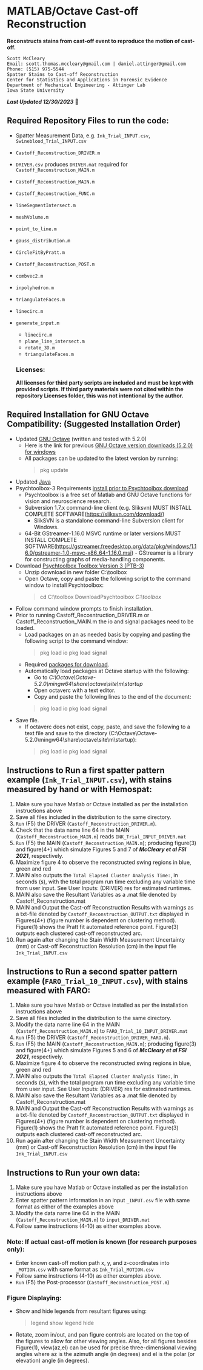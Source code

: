 # MATLAB/Octave Cast-off Reconstruction

  **Reconstructs stains from cast-off event to reproduce the motion of cast-off.**
  
  >>>
    Scott McCleary
    Email: scott.thomas.mccleary@gmail.com | daniel.attinger@gmail.com
    Phone: (515) 975-5544
    Spatter Stains to Cast-off Reconstruction
    Center for Statistics and Applications in Forensic Evidence
    Department of Mechanical Engineering - Attinger Lab
    Iowa State University
  >>>
  
  _**Last Updated 12/30/2023**_ &#127881;

  ## Required Repository Files to run the code:
  
  - Spatter Measurement Data, e.g. `Ink_Trial_INPUT.csv`, `Swineblood_Trial_INPUT.csv`
  - `Castoff_Reconstruction_DRIVER.m`
  - `DRIVER.csv` produces `DRIVER.mat` required for `Castoff_Reconstruction_MAIN.m`
  - `Castoff_Reconstruction_MAIN.m`
  - `Castoff_Reconstruction_FUNC.m`
  - `lineSegmentIntersect.m`
  - `meshVolume.m`
  - `point_to_line.m`
  - `gauss_distribution.m`
  - `CircleFitByPratt.m`
  - `Castoff_Reconstruction_POST.m`
  - `combvec2.m`
  - `inpolyhedron.m` 
  - `triangulateFaces.m` 
  - `linecirc.m`
  - `generate_input.m`
    - `linecirc.m`
    - `plane_line_intersect.m`
    - `rotate_3D.m`
    - `triangulateFaces.m`
    
    ### Licenses:
    
    **All licenses for third party scripts are included and must be kept with provided scripts. If third party materials were not cited within the repository Licenses folder, this was not intentional by the author.**

  ## Required Installation for GNU Octave Compatibility: (Suggested Installation Order)
  
  - Updated [GNU Octave](https://www.gnu.org/software/octave/download.html) (written and tested with 5.2.0)
    - Here is the link for previous [GNU Octave version downloads (5.2.0) for windows](https://mirrors.sarata.com/gnu/octave/windows/)
    - All packages can be updated to the latest version by running:
      > pkg update
  - Updated [Java](https://www.java.com/en/download/win10.jsp)
  - Psychtoolbox-3 Requirements [install prior to Psychtoolbox download](http://psychtoolbox.org/download.html#download-problems)
    - Psychtoolbox is a free set of Matlab and GNU Octave functions for vision and neuroscience research.
    - Subversion 1.7.x command-line client (e.g. Sliksvn) MUST INSTALL COMPLETE SOFTWARE(https://sliksvn.com/download/)
      - SlikSVN is a standalone command-line Subversion client for Windows.
    - 64-Bit GStreamer-1.16.0 MSVC runtime or later versions MUST INSTALL COMPLETE SOFTWARE(https://gstreamer.freedesktop.org/data/pkg/windows/1.16.0/gstreamer-1.0-msvc-x86_64-1.16.0.msi)		 - GStreamer is a library for constructing graphs of media-handling components.
  - Download [Psychtoolbox Toolbox Version 3 (PTB-3)](http://psychtoolbox.org/)
    - Unzip download in new folder C:\toolbox
    - Open Octave, copy and paste the following script to the command window to install Psychtoolbox:
      > cd C:\toolbox
      > DownloadPsychtoolbox _C:\toolbox_
  - Follow command window prompts to finish installation.
  - Prior to running Castoff_Recosntruction_DRIVER.m or Castoff_Reconstruction_MAIN.m the io and signal packages need to be loaded.
    - Load packages on an as needed basis by copying and pasting the following script to the command window:
      > pkg load io
      > pkg load signal
    - Required [packages for download](https://octave.sourceforge.io/packages.php).
    - Automatically load packages at Octave startup with the following:
      - Go to _C:\Octave\Octave-5.2.0\mingw64\share\octave\site\m\startup_
      - Open octaverc with a text editor.
      - Copy and paste the following lines to the end of the document:
      > pkg load io
      > pkg load signal
  - Save file.
    - If octaverc does not exist, copy, paste, and save the following to a text file and save to the directory (C:\Octave\Octave-5.2.0\mingw64\share\octave\site\m\startup):
      > pkg load io
      > pkg load signal

  ## Instructions to Run a first spatter pattern example (`Ink_Trial_INPUT.csv`), with stains measured by hand or with Hemospat:
  
  1. Make sure you have Matlab or Octave installed as per the installation instructions above
  2. Save all files included in the distribution to the same directory.
  3. `Run` (F5) the DRIVER (`Castoff_Reconstruction_DRIVER.m`).
  4. Check that the data name line 64 in the MAIN (`Castoff_Reconstruction_MAIN.m`) reads `INK_Trial_INPUT_DRIVER.mat`
  5. `Run` (F5) the MAIN (`Castoff_Reconstruction_MAIN.m`); producing figure(3) and figure(4+) which simulate Figures 5 and 7 of _**McCleary et al FSI 2021**_, respectively.
  6. Maximize figure 4 to observe the reconstructed swing regions in blue, green and red
  7. MAIN also outputs the `Total Elapsed Cluster Analysis Time:`, in seconds (s), with the total program run time excluding any variable time from user input. See User Inputs: (DRIVER) res for estimated runtimes.
  8. MAIN also save the Resultant Variables as a .mat file denoted by Castoff_Reconstruction.mat
  9. MAIN and Output the Cast-off Reconstruction Results with warnings as a txt-file denoted by `Castoff_Reconstruction_OUTPUT.txt` displayed in Figures(4+) (figure number is dependent on clustering method). Figure(1) shows the Pratt fit automated reference point. Figure(3) outputs each clustered cast-off reconstructed arc.
  10. Run again after changing the Stain Width Measurement Uncertainty (mm) or Cast-off Reconstruction Resolution (cm) in the input file `Ink_Trial_INPUT.csv`
  
  ## Instructions to Run a second spatter pattern example (`FARO_Trial_10_INPUT.csv`), with stains measured with FARO:
  
  1. Make sure you have Matlab or Octave installed as per the installation instructions above
  2. Save all files included in the distribution to the same directory.
  3. Modify the data name line 64 in the MAIN (`Castoff_Reconstruction_MAIN.m`) to `FARO_Trial_10_INPUT_DRIVER.mat`
  4. `Run` (F5) the DRIVER (`Castoff_Reconstruction_DRIVER_FARO.m`).
  5. `Run` (F5) the MAIN (`Castoff_Reconstruction_MAIN.m`); producing figure(3) and figure(4+) which simulate Figures 5 and 6 of _**McCleary et al FSI 2021**_, respectively.
  6. Maximize figure 4 to observe the reconstructed swing regions in blue, green and red
  7. MAIN also outputs the `Total Elapsed Cluster Analysis Time:`, in seconds (s), with the total program run time excluding any variable time from user input. See User Inputs: (DRIVER) res for estimated runtimes.
  8. MAIN also save the Resultant Variables as a .mat file denoted by Castoff_Reconstruction.mat
  9. MAIN and Output the Cast-off Reconstruction Results with warnings as a txt-file denoted by `Castoff_Reconstruction_OUTPUT.txt` displayed in Figures(4+) (figure number is dependent on clustering method). Figure(1) shows the Pratt fit automated reference point. Figure(3) outputs each clustered cast-off reconstructed arc.
  10. Run again after changing the Stain Width Measurement Uncertainty (mm) or Cast-off Reconstruction Resolution (cm) in the input file `Ink_Trial_INPUT.csv`
  
  ## Instructions to Run your own data:
    
  1. Make sure you have Matlab or Octave installed as per the installation instructions above
  2. Enter spatter pattern information in an input `_INPUT.csv` file with same format as either of the examples above
  3. Modify the data name line 64 in the MAIN (`Castoff_Reconstruction_MAIN.m`) to `input_DRIVER.mat`
  4. Follow same instructions (4-10) as either examples above.

  ### Note: If actual cast-off motion is known (for research purposes only):
  
  - Enter known cast-off motion path x, y, and z-coordinates into `_MOTION.csv` with same format as `Ink_Trial_MOTION.csv`
  - Follow same instructions (4-10) as either examples above.
  - `Run` (F5) the Post-processor (`Castoff_Reconstruction_POST.m`)

  ### Figure Displaying:
  
  - Show and hide legends from resultant figures using:
    > legend show
    > legend hide
  - Rotate, zoom in/out, and pan figure controls are located on the top of the figures to allow for other viewing angles. Also, for all figures besides Figure(1), view(az,el) can be used for precise three-dimensional viewing angles where az is the azimuth angle (in degrees) and el is the polar (or elevation) angle (in degrees).